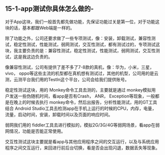 ## 15-1-app测试你具体怎么做的-

对于App这块，我们一般首先都先做功能，先保证功能过关是第一位，对于功能这块的话，基本都跟Web端是一样的。

除了功能之外，公司还要求做了一些专项测试，像：安装，卸载测试，兼容性测试，稳定性测试，性能测试，弱网测试，交互性测试，都有测试过的，专项测试这块，我主要负责的是：兼容性测试，稳定性测试，性能测试，弱网测试，交互性测试，这是我这边负责的。

像兼容性测试，公司有提供了差不多了7-8款的真机，像：华为，小米，三星， vivo， oppo等这些主流的机型都在真机想有测试过，其他的机型，公司用的是云测，云测平台我们用的Testln这个平台，公司会给我们提供账号。

稳定性测试这块，用的 Monkey命令工具去测的，主要就是通过 monkey模拟用户发送一些伪随机时间，看app是否有Crash， ANR， Exception等现象，一般都是在晚上的时候去执行 monkey命令，然后出报告，分析性能测试，用的GT工具结合 Android Studio工具去检测app在手机上运行的时候的CPU，内存，电量，流量，启动时间，安装，卸载时间以及页面的响应时间。

弱网我们用的 fiddler工具去进行模拟的，模拟2G/3G/4G等弱网场景，看app在弱网情况，功能是否能正常使用。

交互性测试这块主要就是看app与其他应用程序之间的交互运行，以及与系统应用程序之间交互运行，来回进行前后台切换，看是否会出现闪退，数据丢失等现象。
